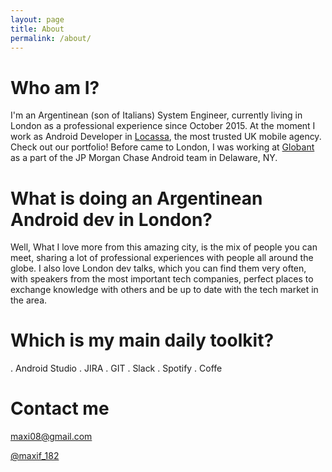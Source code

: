 ```yaml
---
layout: page
title: About
permalink: /about/
---
```


# Who am I?

I'm an Argentinean (son of Italians) System Engineer, currently living in London as a professional experience since October 2015.
At the moment I work as Android Developer in [Locassa](https://locassa.com), the most trusted UK mobile agency. Check out our portfolio!
Before came to London, I was working at [Globant](https://globant.com) as a part of the JP Morgan Chase Android team in Delaware, NY.


# What is doing an Argentinean Android dev in London?

Well, What I love more from this amazing city, is the mix of people you can meet, sharing a lot of professional experiences with people all around the globe. 
I also love London dev talks, which you can find them very often, with speakers from the most important tech companies, perfect places to exchange knowledge with others and be up to date with the tech market in the area.

# Which is my main daily toolkit?

. Android Studio
. JIRA
. GIT
. Slack
. Spotify
. Coffe

# Contact me

[maxi08@gmail.com](mailto:maxi08@gmail.com)
 
[@maxif_182](https://twitter.com/maxif_182)